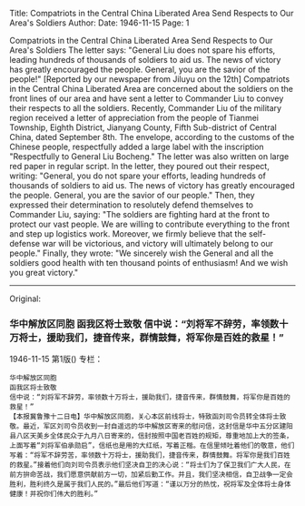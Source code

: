 Title: Compatriots in the Central China Liberated Area Send Respects to Our Area's Soldiers
Author:
Date: 1946-11-15
Page: 1

Compatriots in the Central China Liberated Area
    Send Respects to Our Area's Soldiers
    The letter says: "General Liu does not spare his efforts, leading hundreds of thousands of soldiers to aid us. The news of victory has greatly encouraged the people. General, you are the savior of the people!"
    [Reported by our newspaper from Jiluyu on the 12th] Compatriots in the Central China Liberated Area are concerned about the soldiers on the front lines of our area and have sent a letter to Commander Liu to convey their respects to all the soldiers. Recently, Commander Liu of the military region received a letter of appreciation from the people of Tianmei Township, Eighth District, Jianyang County, Fifth Sub-district of Central China, dated September 8th. The envelope, according to the customs of the Chinese people, respectfully added a large label with the inscription "Respectfully to General Liu Bocheng." The letter was also written on large red paper in regular script. In the letter, they poured out their respect, writing: "General, you do not spare your efforts, leading hundreds of thousands of soldiers to aid us. The news of victory has greatly encouraged the people. General, you are the savior of our people." Then, they expressed their determination to resolutely defend themselves to Commander Liu, saying: "The soldiers are fighting hard at the front to protect our vast people. We are willing to contribute everything to the front and step up logistics work. Moreover, we firmly believe that the self-defense war will be victorious, and victory will ultimately belong to our people." Finally, they wrote: "We sincerely wish the General and all the soldiers good health with ten thousand points of enthusiasm! And we wish you great victory."



<hr /> 

Original: 


### 华中解放区同胞  函我区将士致敬  信中说：“刘将军不辞劳，率领数十万将士，援助我们，捷音传来，群情鼓舞，将军你是百姓的救星！”

1946-11-15
第1版()
专栏：

    华中解放区同胞
    函我区将士致敬
    信中说：“刘将军不辞劳，率领数十万将士，援助我们，捷音传来，群情鼓舞，将军你是百姓的救星！”
    【本报冀鲁豫十二日电】华中解放区同胞，关心本区前线将士，特致函刘司令员转全体将士致敬。最近，军区刘司令员收到一封自遥远的华中解放区寄来的慰问信，这封信是华中五分区建阳县八区天美乡全体民众于九月八日寄来的，信封按照中国老百姓的规矩，尊重地加上大的签条，上面写着“刘将军伯承勋启”，信纸也是用的大红纸，写着正楷。在信里倾吐着他们的敬意，他们写着：“将军不辞劳苦，率领数十万将士，援助我们，捷音传来，群情鼓舞。将军你是我们百姓的救星。”接着他们向刘司令员表示他们坚决自卫的决心说：“将士们为了保卫我们广大人民，在前方拚命苦战，我们愿意供献前方一切，加紧后勤工作。并且，我们坚决相信，自卫战争一定会胜利，胜利终久是属于我们人民的。”最后他们写道：“谨以万分的热忱，祝将军及全体将士身体健康！并祝你们伟大的胜利。”
